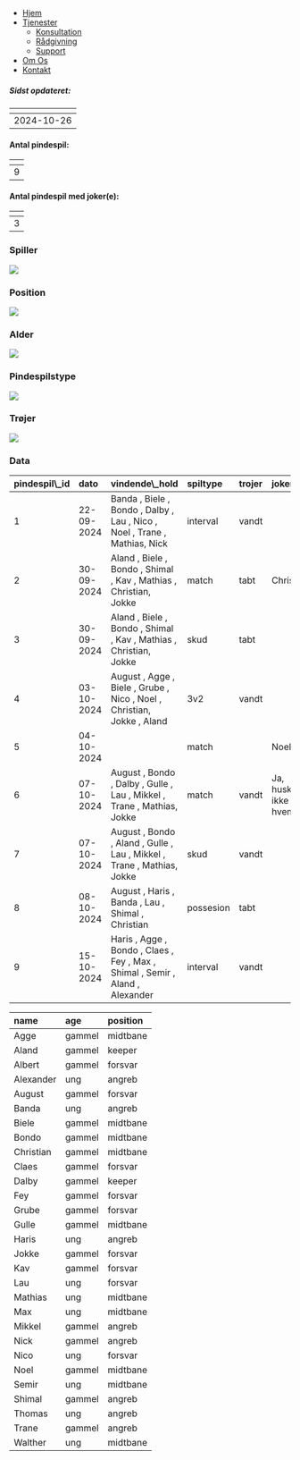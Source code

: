 <nav>
<ul class="menu">
<li>
<a href="#">Hjem</a>
</li>
<li class="dropdown">
<a href="#">Tjenester</a>
<ul class="dropdown-menu">
<li>
<a href="#">Konsultation</a>
</li>
<li>
<a href="#">Rådgivning</a>
</li>
<li>
<a href="#">Support</a>
</li>
</ul>
</li>
<li>
<a href="#">Om Os</a>
</li>
<li>
<a href="#">Kontakt</a>
</li>
</ul>
</nav>

##### Sidst opdateret:

<table>
<thead>
<tr>
<th style="text-align:left;">
</th>
</tr>
</thead>
<tbody>
<tr>
<td style="text-align:left;">
2024-10-26
</td>
</tr>
</tbody>
</table>

#### Antal pindespil:

<table>
<thead>
<tr>
<th style="text-align:right;">
</th>
</tr>
</thead>
<tbody>
<tr>
<td style="text-align:right;">
9
</td>
</tr>
</tbody>
</table>

#### Antal pindespil med joker(e):

<table>
<thead>
<tr>
<th style="text-align:right;">
</th>
</tr>
</thead>
<tbody>
<tr>
<td style="text-align:right;">
3
</td>
</tr>
</tbody>
</table>

### Spiller

![](index_files/figure-markdown_strict/unnamed-chunk-5-1.png)

### Position

![](index_files/figure-markdown_strict/unnamed-chunk-6-1.png)

### Alder

![](index_files/figure-markdown_strict/unnamed-chunk-7-1.png)

### Pindespilstype

![](index_files/figure-markdown_strict/unnamed-chunk-8-1.png)

### Trøjer

![](index_files/figure-markdown_strict/unnamed-chunk-9-1.png)

### Data

<table class="table table-striped">
<thead>
<tr>
<th style="text-align:left;">
pindespil\_id
</th>
<th style="text-align:left;">
dato
</th>
<th style="text-align:left;">
vindende\_hold
</th>
<th style="text-align:left;">
spiltype
</th>
<th style="text-align:left;">
trojer
</th>
<th style="text-align:left;">
joker
</th>
<th style="text-align:left;">
uafgjort
</th>
</tr>
</thead>
<tbody>
<tr>
<td style="text-align:left;">
1
</td>
<td style="text-align:left;">
22-09-2024
</td>
<td style="text-align:left;">
Banda , Biele , Bondo , Dalby , Lau , Nico , Noel , Trane , Mathias,
Nick
</td>
<td style="text-align:left;">
interval
</td>
<td style="text-align:left;">
vandt
</td>
<td style="text-align:left;">
</td>
<td style="text-align:left;">
</td>
</tr>
<tr>
<td style="text-align:left;">
2
</td>
<td style="text-align:left;">
30-09-2024
</td>
<td style="text-align:left;">
Aland , Biele , Bondo , Shimal , Kav , Mathias , Christian, Jokke
</td>
<td style="text-align:left;">
match
</td>
<td style="text-align:left;">
tabt
</td>
<td style="text-align:left;">
Christian
</td>
<td style="text-align:left;">
</td>
</tr>
<tr>
<td style="text-align:left;">
3
</td>
<td style="text-align:left;">
30-09-2024
</td>
<td style="text-align:left;">
Aland , Biele , Bondo , Shimal , Kav , Mathias , Christian, Jokke
</td>
<td style="text-align:left;">
skud
</td>
<td style="text-align:left;">
tabt
</td>
<td style="text-align:left;">
</td>
<td style="text-align:left;">
</td>
</tr>
<tr>
<td style="text-align:left;">
4
</td>
<td style="text-align:left;">
03-10-2024
</td>
<td style="text-align:left;">
August , Agge , Biele , Grube , Nico , Noel , Christian, Jokke , Aland
</td>
<td style="text-align:left;">
3v2
</td>
<td style="text-align:left;">
vandt
</td>
<td style="text-align:left;">
</td>
<td style="text-align:left;">
</td>
</tr>
<tr>
<td style="text-align:left;">
5
</td>
<td style="text-align:left;">
04-10-2024
</td>
<td style="text-align:left;">
</td>
<td style="text-align:left;">
match
</td>
<td style="text-align:left;">
</td>
<td style="text-align:left;">
Noel
</td>
<td style="text-align:left;">
TRUE
</td>
</tr>
<tr>
<td style="text-align:left;">
6
</td>
<td style="text-align:left;">
07-10-2024
</td>
<td style="text-align:left;">
August , Bondo , Dalby , Gulle , Lau , Mikkel , Trane , Mathias, Jokke
</td>
<td style="text-align:left;">
match
</td>
<td style="text-align:left;">
vandt
</td>
<td style="text-align:left;">
Ja, husker ikke hvem
</td>
<td style="text-align:left;">
</td>
</tr>
<tr>
<td style="text-align:left;">
7
</td>
<td style="text-align:left;">
07-10-2024
</td>
<td style="text-align:left;">
August , Bondo , Aland , Gulle , Lau , Mikkel , Trane , Mathias, Jokke
</td>
<td style="text-align:left;">
skud
</td>
<td style="text-align:left;">
vandt
</td>
<td style="text-align:left;">
</td>
<td style="text-align:left;">
</td>
</tr>
<tr>
<td style="text-align:left;">
8
</td>
<td style="text-align:left;">
08-10-2024
</td>
<td style="text-align:left;">
August , Haris , Banda , Lau , Shimal , Christian
</td>
<td style="text-align:left;">
possesion
</td>
<td style="text-align:left;">
tabt
</td>
<td style="text-align:left;">
</td>
<td style="text-align:left;">
</td>
</tr>
<tr>
<td style="text-align:left;">
9
</td>
<td style="text-align:left;">
15-10-2024
</td>
<td style="text-align:left;">
Haris , Agge , Bondo , Claes , Fey , Max , Shimal , Semir , Aland ,
Alexander
</td>
<td style="text-align:left;">
interval
</td>
<td style="text-align:left;">
vandt
</td>
<td style="text-align:left;">
</td>
<td style="text-align:left;">
</td>
</tr>
</tbody>
</table>
<table class="table table-striped">
<thead>
<tr>
<th style="text-align:left;">
name
</th>
<th style="text-align:left;">
age
</th>
<th style="text-align:left;">
position
</th>
</tr>
</thead>
<tbody>
<tr>
<td style="text-align:left;">
Agge
</td>
<td style="text-align:left;">
gammel
</td>
<td style="text-align:left;">
midtbane
</td>
</tr>
<tr>
<td style="text-align:left;">
Aland
</td>
<td style="text-align:left;">
gammel
</td>
<td style="text-align:left;">
keeper
</td>
</tr>
<tr>
<td style="text-align:left;">
Albert
</td>
<td style="text-align:left;">
gammel
</td>
<td style="text-align:left;">
forsvar
</td>
</tr>
<tr>
<td style="text-align:left;">
Alexander
</td>
<td style="text-align:left;">
ung
</td>
<td style="text-align:left;">
angreb
</td>
</tr>
<tr>
<td style="text-align:left;">
August
</td>
<td style="text-align:left;">
gammel
</td>
<td style="text-align:left;">
forsvar
</td>
</tr>
<tr>
<td style="text-align:left;">
Banda
</td>
<td style="text-align:left;">
ung
</td>
<td style="text-align:left;">
angreb
</td>
</tr>
<tr>
<td style="text-align:left;">
Biele
</td>
<td style="text-align:left;">
gammel
</td>
<td style="text-align:left;">
midtbane
</td>
</tr>
<tr>
<td style="text-align:left;">
Bondo
</td>
<td style="text-align:left;">
gammel
</td>
<td style="text-align:left;">
midtbane
</td>
</tr>
<tr>
<td style="text-align:left;">
Christian
</td>
<td style="text-align:left;">
gammel
</td>
<td style="text-align:left;">
midtbane
</td>
</tr>
<tr>
<td style="text-align:left;">
Claes
</td>
<td style="text-align:left;">
gammel
</td>
<td style="text-align:left;">
forsvar
</td>
</tr>
<tr>
<td style="text-align:left;">
Dalby
</td>
<td style="text-align:left;">
gammel
</td>
<td style="text-align:left;">
keeper
</td>
</tr>
<tr>
<td style="text-align:left;">
Fey
</td>
<td style="text-align:left;">
gammel
</td>
<td style="text-align:left;">
forsvar
</td>
</tr>
<tr>
<td style="text-align:left;">
Grube
</td>
<td style="text-align:left;">
gammel
</td>
<td style="text-align:left;">
forsvar
</td>
</tr>
<tr>
<td style="text-align:left;">
Gulle
</td>
<td style="text-align:left;">
gammel
</td>
<td style="text-align:left;">
midtbane
</td>
</tr>
<tr>
<td style="text-align:left;">
Haris
</td>
<td style="text-align:left;">
ung
</td>
<td style="text-align:left;">
angreb
</td>
</tr>
<tr>
<td style="text-align:left;">
Jokke
</td>
<td style="text-align:left;">
gammel
</td>
<td style="text-align:left;">
forsvar
</td>
</tr>
<tr>
<td style="text-align:left;">
Kav
</td>
<td style="text-align:left;">
gammel
</td>
<td style="text-align:left;">
forsvar
</td>
</tr>
<tr>
<td style="text-align:left;">
Lau
</td>
<td style="text-align:left;">
ung
</td>
<td style="text-align:left;">
forsvar
</td>
</tr>
<tr>
<td style="text-align:left;">
Mathias
</td>
<td style="text-align:left;">
ung
</td>
<td style="text-align:left;">
midtbane
</td>
</tr>
<tr>
<td style="text-align:left;">
Max
</td>
<td style="text-align:left;">
ung
</td>
<td style="text-align:left;">
midtbane
</td>
</tr>
<tr>
<td style="text-align:left;">
Mikkel
</td>
<td style="text-align:left;">
gammel
</td>
<td style="text-align:left;">
angreb
</td>
</tr>
<tr>
<td style="text-align:left;">
Nick
</td>
<td style="text-align:left;">
gammel
</td>
<td style="text-align:left;">
angreb
</td>
</tr>
<tr>
<td style="text-align:left;">
Nico
</td>
<td style="text-align:left;">
ung
</td>
<td style="text-align:left;">
forsvar
</td>
</tr>
<tr>
<td style="text-align:left;">
Noel
</td>
<td style="text-align:left;">
gammel
</td>
<td style="text-align:left;">
midtbane
</td>
</tr>
<tr>
<td style="text-align:left;">
Semir
</td>
<td style="text-align:left;">
ung
</td>
<td style="text-align:left;">
midtbane
</td>
</tr>
<tr>
<td style="text-align:left;">
Shimal
</td>
<td style="text-align:left;">
gammel
</td>
<td style="text-align:left;">
angreb
</td>
</tr>
<tr>
<td style="text-align:left;">
Thomas
</td>
<td style="text-align:left;">
ung
</td>
<td style="text-align:left;">
angreb
</td>
</tr>
<tr>
<td style="text-align:left;">
Trane
</td>
<td style="text-align:left;">
gammel
</td>
<td style="text-align:left;">
angreb
</td>
</tr>
<tr>
<td style="text-align:left;">
Walther
</td>
<td style="text-align:left;">
ung
</td>
<td style="text-align:left;">
midtbane
</td>
</tr>
</tbody>
</table>
